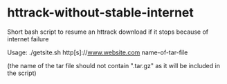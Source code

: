 # httrack-without-stable-internet
Short bash script to resume an httrack download if it stops because of internet failure

Usage: ./getsite.sh http[s]://www.website.com name-of-tar-file

(the name of the tar file should not contain ".tar.gz" as it will be included in the script)
